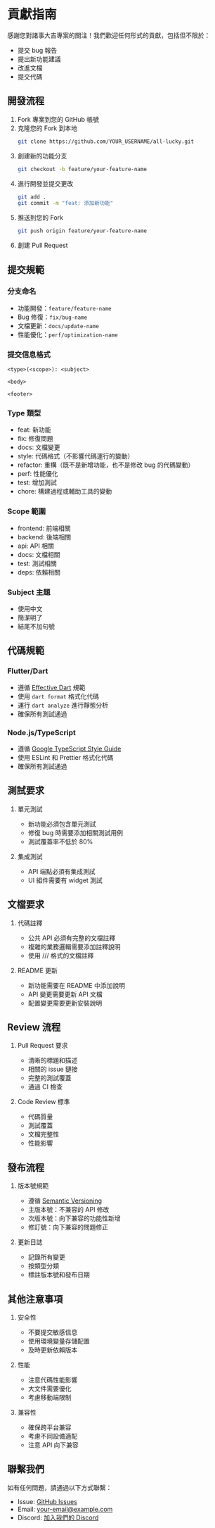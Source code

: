 # 貢獻指南

感謝您對諸事大吉專案的關注！我們歡迎任何形式的貢獻，包括但不限於：

- 提交 bug 報告
- 提出新功能建議
- 改進文檔
- 提交代碼

## 開發流程

1. Fork 專案到您的 GitHub 帳號
2. 克隆您的 Fork 到本地
   ```bash
   git clone https://github.com/YOUR_USERNAME/all-lucky.git
   ```
3. 創建新的功能分支
   ```bash
   git checkout -b feature/your-feature-name
   ```
4. 進行開發並提交更改
   ```bash
   git add .
   git commit -m "feat: 添加新功能"
   ```
5. 推送到您的 Fork
   ```bash
   git push origin feature/your-feature-name
   ```
6. 創建 Pull Request

## 提交規範

### 分支命名

- 功能開發：`feature/feature-name`
- Bug 修復：`fix/bug-name`
- 文檔更新：`docs/update-name`
- 性能優化：`perf/optimization-name`

### 提交信息格式

```
<type>(<scope>): <subject>

<body>

<footer>
```

### Type 類型

- feat: 新功能
- fix: 修復問題
- docs: 文檔變更
- style: 代碼格式（不影響代碼運行的變動）
- refactor: 重構（既不是新增功能，也不是修改 bug 的代碼變動）
- perf: 性能優化
- test: 增加測試
- chore: 構建過程或輔助工具的變動

### Scope 範圍

- frontend: 前端相關
- backend: 後端相關
- api: API 相關
- docs: 文檔相關
- test: 測試相關
- deps: 依賴相關

### Subject 主題

- 使用中文
- 簡潔明了
- 結尾不加句號

## 代碼規範

### Flutter/Dart

- 遵循 [Effective Dart](https://dart.dev/guides/language/effective-dart) 規範
- 使用 `dart format` 格式化代碼
- 運行 `dart analyze` 進行靜態分析
- 確保所有測試通過

### Node.js/TypeScript

- 遵循 [Google TypeScript Style Guide](https://google.github.io/styleguide/tsguide.html)
- 使用 ESLint 和 Prettier 格式化代碼
- 確保所有測試通過

## 測試要求

1. 單元測試
   - 新功能必須包含單元測試
   - 修復 bug 時需要添加相關測試用例
   - 測試覆蓋率不低於 80%

2. 集成測試
   - API 端點必須有集成測試
   - UI 組件需要有 widget 測試

## 文檔要求

1. 代碼註釋
   - 公共 API 必須有完整的文檔註釋
   - 複雜的業務邏輯需要添加註釋說明
   - 使用 /// 格式的文檔註釋

2. README 更新
   - 新功能需要在 README 中添加說明
   - API 變更需要更新 API 文檔
   - 配置變更需要更新安裝說明

## Review 流程

1. Pull Request 要求
   - 清晰的標題和描述
   - 相關的 issue 鏈接
   - 完整的測試覆蓋
   - 通過 CI 檢查

2. Code Review 標準
   - 代碼質量
   - 測試覆蓋
   - 文檔完整性
   - 性能影響

## 發布流程

1. 版本號規範
   - 遵循 [Semantic Versioning](https://semver.org/)
   - 主版本號：不兼容的 API 修改
   - 次版本號：向下兼容的功能性新增
   - 修訂號：向下兼容的問題修正

2. 更新日誌
   - 記錄所有變更
   - 按類型分類
   - 標註版本號和發布日期

## 其他注意事項

1. 安全性
   - 不要提交敏感信息
   - 使用環境變量存儲配置
   - 及時更新依賴版本

2. 性能
   - 注意代碼性能影響
   - 大文件需要優化
   - 考慮移動端限制

3. 兼容性
   - 確保跨平台兼容
   - 考慮不同設備適配
   - 注意 API 向下兼容

## 聯繫我們

如有任何問題，請通過以下方式聯繫：

- Issue: [GitHub Issues](https://github.com/your-username/all-lucky/issues)
- Email: your-email@example.com
- Discord: [加入我們的 Discord](https://discord.gg/your-invite-link) 